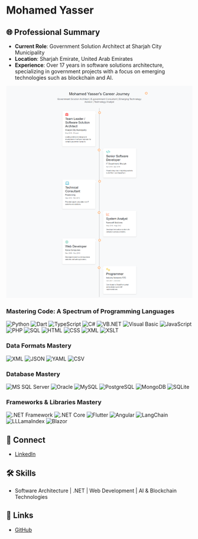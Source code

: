 # Mohamed Yasser


## 🌐 Professional Summary
- **Current Role**: Government Solution Architect at Sharjah City Municipality
- **Location**: Sharjah Emirate, United Arab Emirates
- **Experience**: Over 17 years in software solutions architecture, specializing in government projects with a focus on emerging technologies such as blockchain and AI.

![Career Journey](career-journey-timeline.png)

### Mastering Code: A Spectrum of Programming Languages

![Python](https://img.shields.io/badge/-Python-3776AB?style=flat-square&logo=Python&logoColor=white)
![Dart](https://img.shields.io/badge/-Dart-0175C2?style=flat-square&logo=Dart&logoColor=white)
![TypeScript](https://img.shields.io/badge/-TypeScript-3178C6?style=flat-square&logo=TypeScript&logoColor=white)
![C#](https://img.shields.io/badge/-C%23-239120?style=flat-square&logo=csharp&logoColor=white)
![VB.NET](https://img.shields.io/badge/-VB.NET-512BD4?style=flat-square&logo=visual-studio&logoColor=white)
![Visual Basic](https://img.shields.io/badge/-Visual%20Basic-512BD4?style=flat-square&logo=visual-studio&logoColor=white)
![JavaScript](https://img.shields.io/badge/-JavaScript-F7DF1E?style=flat-square&logo=javascript&logoColor=black)
![PHP](https://img.shields.io/badge/-PHP-777BB4?style=flat-square&logo=php&logoColor=white)
![SQL](https://img.shields.io/badge/-SQL-336791?style=flat-square&logo=postgresql&logoColor=white)
![HTML](https://img.shields.io/badge/-HTML-E34F26?style=flat-square&logo=html5&logoColor=white)
![CSS](https://img.shields.io/badge/-CSS-1572B6?style=flat-square&logo=css3&logoColor=white)
![XML](https://img.shields.io/badge/-XML-F05032?style=flat-square&logo=xml&logoColor=white)
![XSLT](https://img.shields.io/badge/-XSLT-F05032?style=flat-square&logo=xslt&logoColor=white)

### Data Formats Mastery

![XML](https://img.shields.io/badge/-XML-F05032?style=flat-square&logo=xml&logoColor=white)
![JSON](https://img.shields.io/badge/-JSON-black?style=flat-square&logo=json&logoColor=white)
![YAML](https://img.shields.io/badge/-YAML-0A0A0A?style=flat-square&logo=yaml&logoColor=white)
![CSV](https://img.shields.io/badge/-CSV-237346?style=flat-square&logo=csv&logoColor=white)

### Database Mastery

![MS SQL Server](https://img.shields.io/badge/-MS%20SQL%20Server-CC2927?style=flat-square&logo=microsoft-sql-server&logoColor=white)
![Oracle](https://img.shields.io/badge/-Oracle-F80000?style=flat-square&logo=oracle&logoColor=white)
![MySQL](https://img.shields.io/badge/-MySQL-4479A1?style=flat-square&logo=mysql&logoColor=white)
![PostgreSQL](https://img.shields.io/badge/-PostgreSQL-336791?style=flat-square&logo=postgresql&logoColor=white)
![MongoDB](https://img.shields.io/badge/-MongoDB-47A248?style=flat-square&logo=mongodb&logoColor=white)
![SQLite](https://img.shields.io/badge/-SQLite-003B57?style=flat-square&logo=sqlite&logoColor=white)

### Frameworks & Libraries Mastery

![.NET Framework](https://img.shields.io/badge/-.NET%20Framework-512BD4?style=flat-square&logo=.net&logoColor=white)
![.NET Core](https://img.shields.io/badge/-.NET%20Core-512BD4?style=flat-square&logo=.net&logoColor=white)
![Flutter](https://img.shields.io/badge/-Flutter-02569B?style=flat-square&logo=flutter&logoColor=white)
![Angular](https://img.shields.io/badge/-Angular-DD0031?style=flat-square&logo=angular&logoColor=white)
![LangChain](https://img.shields.io/badge/-LangChain-000000?style=flat-square&logo=langchain&logoColor=white)
![LLLamaIndex](https://img.shields.io/badge/-LLLamaIndex-FFD700?style=flat-square&logo=lllamaindex&logoColor=white)
![Blazor](https://img.shields.io/badge/-Blazor-512BD4?style=flat-square&logo=blazor&logoColor=white)







## 🔗 Connect
- [LinkedIn](www.linkedin.com/in/moyasser)


## 🛠 Skills
- Software Architecture | .NET | Web Development | AI & Blockchain Technologies


## 🔗 Links
- [GitHub](https://github.com/moyasser) 

